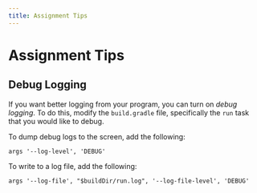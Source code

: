 ```yaml
---
title: Assignment Tips
---
```


# Assignment Tips

## Debug Logging

If you want better logging from your program, you can turn on *debug logging*.  To do this, modify the `build.gradle` file, specifically the `run` task that you would like to debug.

To dump debug logs to the screen, add the following:

    args '--log-level', 'DEBUG'

To write to a log file, add the following:

    args '--log-file', "$buildDir/run.log", '--log-file-level', 'DEBUG'
